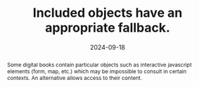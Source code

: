 ---
N: '115'
Rubrique: Images et médias
title: Included objects have an appropriate fallback.
abstract: Some digital books contain particular objects such as interactive javascript elements (form, map, etc.) which may be impossible to consult in certain contexts. An alternative allows access to their content.
categories: ["Images and media"]
agrege: O4115-E026
opquast: '4 115'
indiceebook: '26'
description: "Rule n° 026"
before: "025"
weight: "026"
after: "027"
actif: '1'
layout: rules
date: 2024-09-18
tags: ["", ""]
objectif: ["Provide access to information for users whose reading device does not support the inclusion of objects or the technologies used in the included objects.", "
Facilitate the exploitation of this content by robots.", "
Improve the accessibility of content to people with disabilities.", "
Improve the consideration of content by search engines and indexing tools"]
Meo: ["Use intrinsic fallback mechanisms (such as those available for the [html] object and canvas elements) or, when an intrinsic fallback is not applicable, by using a manifest-level fallback. Fallback chains are created using the fallback attribute on manifest item elements. This attribute references the ID [xml] of another manifest item that is a fallback for the current item. "]
Controle: [""]
epubcheck: false
ace: false
Source: ["Opquast"]
Referentiel: ["https://www.w3.org/TR/epub-33/#sec-resource-fallbacks"]
Steps: ["", ""]
---
